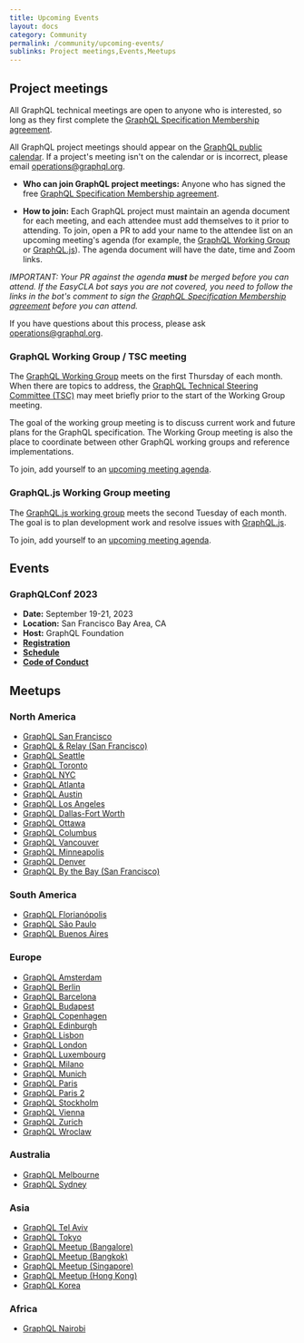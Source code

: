 ```yaml
---
title: Upcoming Events
layout: docs
category: Community
permalink: /community/upcoming-events/
sublinks: Project meetings,Events,Meetups
---
```


## Project meetings

All GraphQL technical meetings are open to anyone who is interested, so long as they first complete the [GraphQL Specification Membership agreement](https://github.com/graphql/graphql-wg/tree/HEAD/membership).

All GraphQL project meetings should appear on the [GraphQL public calendar](https://calendar.graphql.org). If a project's meeting isn't on the calendar or is incorrect, please email [operations@graphql.org](mailto:operations@graphql.org).

- **Who can join GraphQL project meetings:** Anyone who has signed the free [GraphQL Specification Membership agreement](https://github.com/graphql/graphql-wg/tree/HEAD/membership).

- **How to join:** Each GraphQL project must maintain an agenda document for each meeting, and each attendee must add themselves to it prior to attending. To join, open a PR to add your name to the attendee list on an upcoming meeting's agenda (for example, the [GraphQL Working Group](https://github.com/graphql/graphql-wg/tree/HEAD/agendas) or [GraphQL.js](https://github.com/graphql/graphql-js-wg/tree/main/agendas)). The agenda document will have the date, time and Zoom links.

_IMPORTANT: Your PR against the agenda_ **_must_** _be merged before you can attend. If the EasyCLA bot says you are not covered, you need to follow the links in the bot's comment to sign the [GraphQL Specification Membership agreement](https://github.com/graphql/graphql-wg/tree/HEAD/membership) before you can attend._

If you have questions about this process, please ask [operations@graphql.org](mailto:operations@graphql.org).

### GraphQL Working Group / TSC meeting

The [GraphQL Working Group](https://github.com/graphql/graphql-wg) meets on the first Thursday of each month. When there are topics to address, the [GraphQL Technical Steering Committee (TSC)](https://github.com/graphql/graphql-wg/blob/HEAD/GraphQL-TSC.md) may meet briefly prior to the start of the Working Group meeting.

The goal of the working group meeting is to discuss current work and future plans for the GraphQL specification. The Working Group meeting is also the place to coordinate between other GraphQL working groups and reference implementations.

To join, add yourself to an [upcoming meeting agenda](https://github.com/graphql/graphql-wg/tree/HEAD/agendas).

### GraphQL.js Working Group meeting

The [GraphQL.js working group](https://github.com/graphql/graphql-js-wg) meets the second Tuesday of each month. The goal is to plan development work and resolve issues with [GraphQL.js](https://github.com/graphql/graphql-js).

To join, add yourself to an [upcoming meeting agenda](https://github.com/graphql/graphql-js-wg/tree/HEAD/agendas).

## Events

<!-- _None currently scheduled_ -->

<!-- Event template, copy and paste what you need. Please note that the only three required fields are the name of the event, who is organizing and hosting it, and the link to the code of conduct. Events without this information can't be posted.

### [Name of the event - REQUIRED]

* **Date(s):** [date]
* **Location:** [city, state, country|Virtual|Hybrid]
* **Registration:** [link to reg site, with cost]
* **CFP:** [link to CFP site]
* **Schedule:** [link to schedule site]
* **Host:** [name of organization or company hosting the event - REQUIRED]
* **Code of Conduct:** [link to code of conduct - REQUIRED]

-->

### GraphQLConf 2023

* **Date:** September 19-21, 2023
* **Location:** San Francisco Bay Area, CA
* **Host:** GraphQL Foundation
* [**Registration**](https://graphql.org/conf/#attend)
* [**Schedule**](https://graphql.org/conf/schedule/)
* [**Code of Conduct**](https://graphql.org/conf/faq/#codeofconduct)


## Meetups

### North America

- [GraphQL San Francisco](http://www.meetup.com/GraphQL-SF/)
- [GraphQL & Relay (San Francisco)](http://www.meetup.com/graphql/)
- [GraphQL Seattle](https://www.meetup.com/Seattle-GraphQL-Meetup/)
- [GraphQL Toronto](https://www.meetup.com/GraphQL-Toronto/)
- [GraphQL NYC](https://www.meetup.com/GraphQL-NYC/)
- [GraphQL Atlanta](https://www.meetup.com/GraphQL-Atlanta/)
- [GraphQL Austin](https://www.meetup.com/ATX-GraphQL/)
- [GraphQL Los Angeles](https://www.meetup.com/Los-Angeles-GraphQL-Meetup/)
- [GraphQL Dallas-Fort Worth](https://www.meetup.com/DFW-GraphQL-Meetup/)
- [GraphQL Ottawa](https://www.meetup.com/GraphQL-Ottawa/)
- [GraphQL Columbus](https://www.meetup.com/GraphQL-Columbus/)
- [GraphQL Vancouver](https://www.meetup.com/GraphQL-Vancouver/)
- [GraphQL Minneapolis](https://www.meetup.com/GraphQL-MN/)
- [GraphQL Denver](https://www.meetup.com/graphql-denver)
- [GraphQL By the Bay (San Francisco)](https://www.meetup.com/graphql-by-the-bay/)

### South America

- [GraphQL Florianópolis](https://www.meetup.com/GraphQL-Floripa/)
- [GraphQL São Paulo](https://www.meetup.com/Apollo-GraphQL/)
- [GraphQL Buenos Aires](https://www.meetup.com/GraphQL-BA/)

### Europe

- [GraphQL Amsterdam](https://www.meetup.com/Amsterdam-GraphQL-Meetup/)
- [GraphQL Berlin](https://www.meetup.com/graphql-berlin/)
- [GraphQL Barcelona](https://www.meetup.com/GraphQL-Barcelona/)
- [GraphQL Budapest](https://www.meetup.com/Budapest-GraphQL/)
- [GraphQL Copenhagen](https://www.meetup.com/Copenhagen-GraphQL-Meetup-Group/)
- [GraphQL Edinburgh](https://www.meetup.com/GraphQL-Edinburgh/)
- [GraphQL Lisbon](https://www.meetup.com/GraphQL-Lisbon/)
- [GraphQL London](https://www.meetup.com/GraphQL-London)
- [GraphQL Luxembourg](https://www.meetup.com/GraphQL-Luxembourg/)
- [GraphQL Milano](https://www.meetup.com/GraphQL-Milano/)
- [GraphQL Munich](https://www.meetup.com/GraphQL-Munich/)
- [GraphQL Paris](https://www.meetup.com/GraphQL-Paris/)
- [GraphQL Paris 2](https://www.meetup.com/fr-FR/parisgraphql/)
- [GraphQL Stockholm](https://www.meetup.com/GraphQL-Stockholm/)
- [GraphQL Vienna](https://www.meetup.com/GraphQL-Vienna/)
- [GraphQL Zurich](https://www.meetup.com/graphql-zurich/)
- [GraphQL Wroclaw](https://www.meetup.com/GraphQL-Wroclaw/)

### Australia

- [GraphQL Melbourne](http://graphql.melbourne/)
- [GraphQL Sydney](https://graphql.sydney/)

### Asia

- [GraphQL Tel Aviv](https://www.meetup.com/GraphQL-TLV/)
- [GraphQL Tokyo](https://www.meetup.com/GraphQL-Tokyo/)
- [GraphQL Meetup (Bangalore)](https://www.meetup.com/graphql-bangalore/)
- [GraphQL Meetup (Bangkok)](https://www.meetup.com/GraphQL-Bangkok/)
- [GraphQL Meetup (Singapore)](https://www.meetup.com/GraphQL-SG/)
- [GraphQL Meetup (Hong Kong)](https://www.meetup.com/GraphQLHongKong/)
- [GraphQL Korea](https://www.facebook.com/groups/graphql.kr)

### Africa

- [GraphQL Nairobi](https://www.meetup.com/Nairobi-GraphQL-Meetup/)
